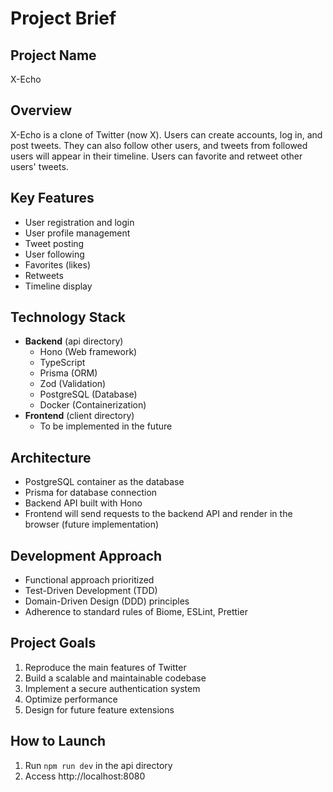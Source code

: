 # Project Brief

## Project Name
X-Echo

## Overview
X-Echo is a clone of Twitter (now X). Users can create accounts, log in, and post tweets. They can also follow other users, and tweets from followed users will appear in their timeline. Users can favorite and retweet other users' tweets.

## Key Features
- User registration and login
- User profile management
- Tweet posting
- User following
- Favorites (likes)
- Retweets
- Timeline display

## Technology Stack
- **Backend** (api directory)
  - Hono (Web framework)
  - TypeScript
  - Prisma (ORM)
  - Zod (Validation)
  - PostgreSQL (Database)
  - Docker (Containerization)
- **Frontend** (client directory)
  - To be implemented in the future

## Architecture
- PostgreSQL container as the database
- Prisma for database connection
- Backend API built with Hono
- Frontend will send requests to the backend API and render in the browser (future implementation)

## Development Approach
- Functional approach prioritized
- Test-Driven Development (TDD)
- Domain-Driven Design (DDD) principles
- Adherence to standard rules of Biome, ESLint, Prettier

## Project Goals
1. Reproduce the main features of Twitter
2. Build a scalable and maintainable codebase
3. Implement a secure authentication system
4. Optimize performance
5. Design for future feature extensions

## How to Launch
1. Run `npm run dev` in the api directory
2. Access http://localhost:8080
